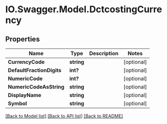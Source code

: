 # IO.Swagger.Model.DctcostingCurrency
## Properties

Name | Type | Description | Notes
------------ | ------------- | ------------- | -------------
**CurrencyCode** | **string** |  | [optional] 
**DefaultFractionDigits** | **int?** |  | [optional] 
**NumericCode** | **int?** |  | [optional] 
**NumericCodeAsString** | **string** |  | [optional] 
**DisplayName** | **string** |  | [optional] 
**Symbol** | **string** |  | [optional] 

[[Back to Model list]](../README.md#documentation-for-models) [[Back to API list]](../README.md#documentation-for-api-endpoints) [[Back to README]](../README.md)

